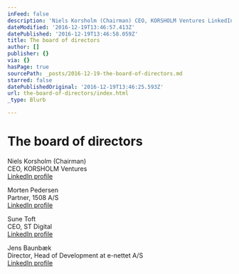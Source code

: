 ```yaml
---
inFeed: false
description: 'Niels Korsholm (Chairman) CEO, KORSHOLM Ventures LinkedIn profile'
dateModified: '2016-12-19T13:46:57.413Z'
datePublished: '2016-12-19T13:46:58.059Z'
title: The board of directors
author: []
publisher: {}
via: {}
hasPage: true
sourcePath: _posts/2016-12-19-the-board-of-directors.md
starred: false
datePublishedOriginal: '2016-12-19T13:46:25.593Z'
url: the-board-of-directors/index.html
_type: Blurb

---
```

# The board of directors

Niels Korsholm (Chairman)  
CEO, KORSHOLM Ventures  
[LinkedIn profile][0]

Morten Pedersen  
Partner, 1508 A/S  
[LinkedIn profile][1]

Sune Toft  
CEO, ST Digital  
[LinkedIn profile][2]

Jens Baunbæk  
Director, Head of Development at e-nettet A/S  
[LinkedIn profile][3]

[0]: https://dk.linkedin.com/in/nielskorsholm
[1]: https://dk.linkedin.com/in/morten-pedersen-2220371
[2]: https://dk.linkedin.com/in/sunetoft
[3]: https://dk.linkedin.com/in/baunbaek